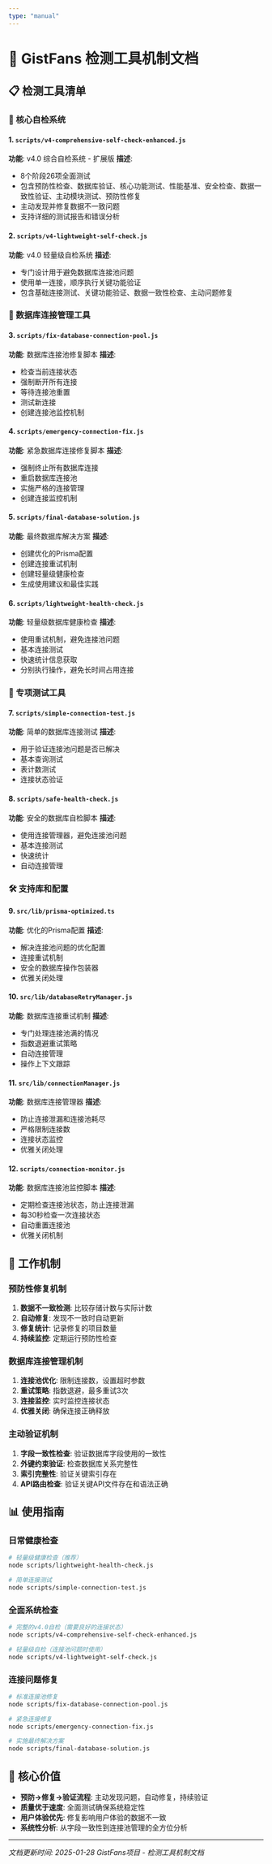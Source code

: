 ```yaml
---
type: "manual"
---
```


# 🔧 GistFans 检测工具机制文档

## 📋 检测工具清单

### 🚀 核心自检系统

#### 1. `scripts/v4-comprehensive-self-check-enhanced.js`
**功能**: v4.0 综合自检系统 - 扩展版
**描述**: 
- 8个阶段26项全面测试
- 包含预防性检查、数据库验证、核心功能测试、性能基准、安全检查、数据一致性验证、主动模块测试、预防性修复
- 主动发现并修复数据不一致问题
- 支持详细的测试报告和错误分析

#### 2. `scripts/v4-lightweight-self-check.js`
**功能**: v4.0 轻量级自检系统
**描述**:
- 专门设计用于避免数据库连接池问题
- 使用单一连接，顺序执行关键功能验证
- 包含基础连接测试、关键功能验证、数据一致性检查、主动问题修复

### 🔧 数据库连接管理工具

#### 3. `scripts/fix-database-connection-pool.js`
**功能**: 数据库连接池修复脚本
**描述**:
- 检查当前连接状态
- 强制断开所有连接
- 等待连接池重置
- 测试新连接
- 创建连接池监控机制

#### 4. `scripts/emergency-connection-fix.js`
**功能**: 紧急数据库连接修复脚本
**描述**:
- 强制终止所有数据库连接
- 重启数据库连接池
- 实施严格的连接管理
- 创建连接监控机制

#### 5. `scripts/final-database-solution.js`
**功能**: 最终数据库解决方案
**描述**:
- 创建优化的Prisma配置
- 创建连接重试机制
- 创建轻量级健康检查
- 生成使用建议和最佳实践

#### 6. `scripts/lightweight-health-check.js`
**功能**: 轻量级数据库健康检查
**描述**:
- 使用重试机制，避免连接池问题
- 基本连接测试
- 快速统计信息获取
- 分别执行操作，避免长时间占用连接

### 🧪 专项测试工具

#### 7. `scripts/simple-connection-test.js`
**功能**: 简单的数据库连接测试
**描述**:
- 用于验证连接池问题是否已解决
- 基本查询测试
- 表计数测试
- 连接状态验证

#### 8. `scripts/safe-health-check.js`
**功能**: 安全的数据库自检脚本
**描述**:
- 使用连接管理器，避免连接池问题
- 基本连接测试
- 快速统计
- 自动连接管理

### 🛠️ 支持库和配置

#### 9. `src/lib/prisma-optimized.ts`
**功能**: 优化的Prisma配置
**描述**:
- 解决连接池问题的优化配置
- 连接重试机制
- 安全的数据库操作包装器
- 优雅关闭处理

#### 10. `src/lib/databaseRetryManager.js`
**功能**: 数据库连接重试机制
**描述**:
- 专门处理连接池满的情况
- 指数退避重试策略
- 自动连接管理
- 操作上下文跟踪

#### 11. `src/lib/connectionManager.js`
**功能**: 数据库连接管理器
**描述**:
- 防止连接泄漏和连接池耗尽
- 严格限制连接数
- 连接状态监控
- 优雅关闭处理

#### 12. `scripts/connection-monitor.js`
**功能**: 数据库连接池监控脚本
**描述**:
- 定期检查连接池状态，防止连接泄漏
- 每30秒检查一次连接状态
- 自动重置连接池
- 优雅关闭机制

## 🔄 工作机制

### 预防性修复机制
1. **数据不一致检测**: 比较存储计数与实际计数
2. **自动修复**: 发现不一致时自动更新
3. **修复统计**: 记录修复的项目数量
4. **持续监控**: 定期运行预防性检查

### 数据库连接管理机制
1. **连接池优化**: 限制连接数，设置超时参数
2. **重试策略**: 指数退避，最多重试3次
3. **连接监控**: 实时监控连接状态
4. **优雅关闭**: 确保连接正确释放

### 主动验证机制
1. **字段一致性检查**: 验证数据库字段使用的一致性
2. **外键约束验证**: 检查数据库关系完整性
3. **索引完整性**: 验证关键索引存在
4. **API路由检查**: 验证关键API文件存在和语法正确

## 📊 使用指南

### 日常健康检查
```bash
# 轻量级健康检查（推荐）
node scripts/lightweight-health-check.js

# 简单连接测试
node scripts/simple-connection-test.js
```

### 全面系统检查
```bash
# 完整的v4.0自检（需要良好的连接状态）
node scripts/v4-comprehensive-self-check-enhanced.js

# 轻量级自检（连接池问题时使用）
node scripts/v4-lightweight-self-check.js
```

### 连接问题修复
```bash
# 标准连接池修复
node scripts/fix-database-connection-pool.js

# 紧急连接修复
node scripts/emergency-connection-fix.js

# 实施最终解决方案
node scripts/final-database-solution.js
```

## 🎯 核心价值

- **预防→修复→验证流程**: 主动发现问题，自动修复，持续验证
- **质量优于速度**: 全面测试确保系统稳定性
- **用户体验优先**: 修复影响用户体验的数据不一致
- **系统性分析**: 从字段一致性到连接池管理的全方位分析

---
*文档更新时间: 2025-01-28*
*GistFans项目 - 检测工具机制文档*
